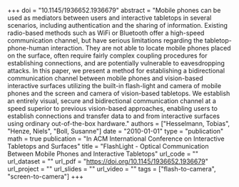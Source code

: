 +++
doi = "10.1145/1936652.1936679"
abstract = "Mobile phones can be used as mediators between users and interactive tabletops in several scenarios, including authentication and the sharing of information. Existing radio-based methods such as WiFi or Bluetooth offer a high-speed communication channel, but have serious limitations regarding the tabletop-phone-human interaction. They are not able to locate mobile phones placed on the surface, often require fairly complex coupling procedures for establishing connections, and are potentially vulnerable to eavesdropping attacks. In this paper, we present a method for establishing a bidirectional communication channel between mobile phones and vision-based interactive surfaces utilizing the built-in flash-light and camera of mobile phones and the screen and camera of vision-based tabletops. We establish an entirely visual, secure and bidirectional communication channel at a speed superior to previous vision-based approaches, enabling users to establish connections and transfer data to and from interactive surfaces using ordinary out-of-the-box hardware."
authors = ["Hesselmann, Tobias", "Henze, Niels", "Boll, Susanne"]
date = "2010-01-01"
type = "publication"
math = true
publication = "In ACM International Conference on Interactive Tabletops and Surfaces"
title = "FlashLight - Optical Communication Between Mobile Phones and Interactive Tabletops"
url_code = ""
url_dataset = ""
url_pdf = "https://doi.org/10.1145/1936652.1936679"
url_project = ""
url_slides = ""
url_video = ""
tags = ["flash-to-camera", "screen-to-camera"]
+++